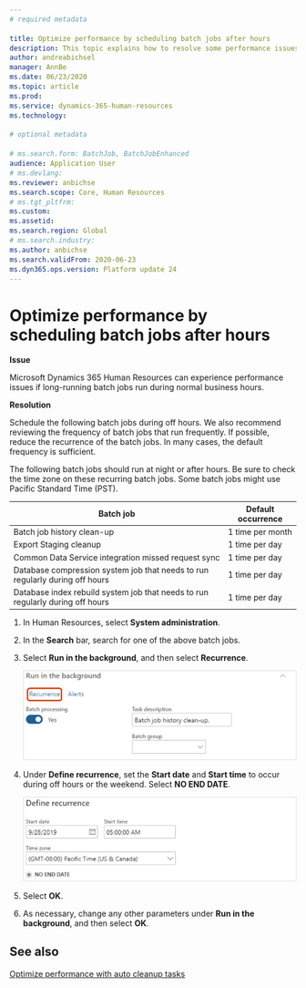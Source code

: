 ```yaml
---
# required metadata

title: Optimize performance by scheduling batch jobs after hours
description: This topic explains how to resolve some performance issues with Microsoft Dynamics 365 Human Resources by scheduling long-running batch jobs after hours.
author: andreabichsel
manager: AnnBe
ms.date: 06/23/2020
ms.topic: article
ms.prod: 
ms.service: dynamics-365-human-resources
ms.technology: 

# optional metadata

# ms.search.form: BatchJob, BatchJobEnhanced
audience: Application User
# ms.devlang: 
ms.reviewer: anbichse
ms.search.scope: Core, Human Resources
# ms.tgt_pltfrm: 
ms.custom: 
ms.assetid: 
ms.search.region: Global
# ms.search.industry: 
ms.author: anbichse
ms.search.validFrom: 2020-06-23
ms.dyn365.ops.version: Platform update 24
---
```



# Optimize performance by scheduling batch jobs after hours

**Issue**

Microsoft Dynamics 365 Human Resources can experience performance issues if long-running batch jobs run during normal business hours.

**Resolution**

Schedule the following batch jobs during off hours. We also recommend reviewing the frequency of batch jobs that run frequently. If possible, reduce the recurrence of the batch jobs. In many cases, the default frequency is sufficient.

The following batch jobs should run at night or after hours. Be sure to check the time zone on these recurring batch jobs. Some batch jobs might use Pacific Standard Time (PST).

| Batch job | Default occurrence |
| --- | --- |
| Batch job history clean-up | 1 time per month |
| Export Staging cleanup | 1 time per day |
| Common Data Service integration missed request sync | 1 time per day |
| Database compression system job that needs to run regularly during off hours | 1 time per day |
| Database index rebuild system job that needs to run regularly during off hours | 1 time per day |

1. In Human Resources, select **System administration**.

2. In the **Search** bar, search for one of the above batch jobs.

3. Select **Run in the background**, and then select **Recurrence**.

   ![Set recurrence](media/talent-batch-history-cleanup-recurrence.png)

4. Under **Define recurrence**, set the **Start date** and **Start time** to occur during off hours or the weekend. Select **NO END DATE**. 

   ![Define recurrence start date and time](media/talent-batch-history-cleanup-define-recurrence.png)

5. Select **OK**.

6. As necessary, change any other parameters under **Run in the background**, and then select **OK**.

## See also

[Optimize performance with auto cleanup tasks](hr-admin-troubleshooting-batch-history.md)
